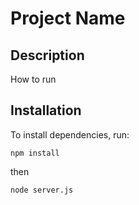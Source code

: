 # Project Name

## Description
How to run

## Installation
To install dependencies, run:
```
npm install

```
then 
```
node server.js
```
